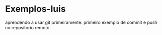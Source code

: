 # Exemplos-luis

aprendendo a usar git primeiramente.
primeiro exemplo de commit e push no repositorio remoto.
